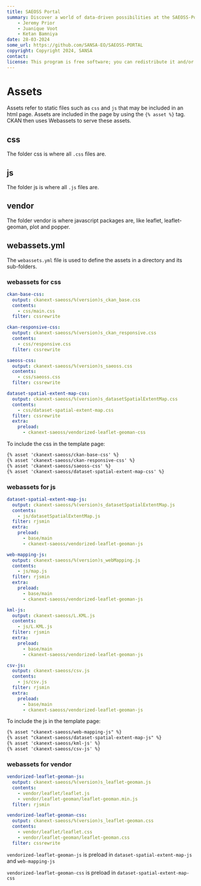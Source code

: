```yaml
---
title: SAEOSS Portal
summary: Discover a world of data-driven possibilities at the SAEOSS-Portal, where information converges to empower data sharing and decision-making.
    - Jeremy Prior
    - Juanique Voot
    - Ketan Bamniya
date: 28-03-2024
some_url: https://github.com/SANSA-EO/SAEOSS-PORTAL
copyright: Copyright 2024, SANSA
contact:
license: This program is free software; you can redistribute it and/or modify it under the terms of the GNU Affero General Public License as published by the Free Software Foundation; either version 3 of the License, or (at your option) any later version.
---
```


# Assets

Assets refer to static files such as `css` and `js` that may be included in an html page. Assets are included in the page by using the 
`{% asset %}` tag. CKAN then uses Webassets to serve these assets.

## css

The folder css is where all `.css` files are. 


## js
The folder js is where all `.js` files are.


## vendor
The folder vendor is where javascript packages are, like leaflet, leaflet-geoman, plot and popper. 


## webassets.yml

The `webassets.yml` file is used to define the assets in a directory and its sub-folders.


### webassets for css

```yaml
ckan-base-css:
  output: ckanext-saeoss/%(version)s_ckan_base.css
  contents:
    - css/main.css
  filter: cssrewrite

ckan-responsive-css:
  output: ckanext-saeoss/%(version)s_ckan_responsive.css
  contents:
    - css/responsive.css
  filter: cssrewrite

saeoss-css:
  output: ckanext-saeoss/%(version)s_saeoss.css
  contents:
    - css/saeoss.css
  filter: cssrewrite

dataset-spatial-extent-map-css:
  output: ckanext-saeoss/%(version)s_datasetSpatialExtentMap.css
  contents:
    - css/dataset-spatial-extent-map.css
  filter: cssrewrite
  extra:
    preload:
      - ckanext-saeoss/vendorized-leaflet-geoman-css
```

To include the css in the template page:

```html
{% asset 'ckanext-saeoss/ckan-base-css' %}
{% asset 'ckanext-saeoss/ckan-responsive-css' %}
{% asset 'ckanext-saeoss/saeoss-css' %}
{% asset 'ckanext-saeoss/dataset-spatial-extent-map-css' %}
```


### webassets for js

```yaml
dataset-spatial-extent-map-js:
  output: ckanext-saeoss/%(version)s_datasetSpatialExtentMap.js
  contents:
    - js/datasetSpatialExtentMap.js
  filter: rjsmin
  extra:
    preload:
      - base/main
      - ckanext-saeoss/vendorized-leaflet-geoman-js

web-mapping-js:
  output: ckanext-saeoss/%(version)s_webMapping.js
  contents:
    - js/map.js
  filter: rjsmin
  extra:
    preload:
      - base/main
      - ckanext-saeoss/vendorized-leaflet-geoman-js

kml-js:
  output: ckanext-saeoss/L.KML.js
  contents:
    - js/L.KML.js
  filter: rjsmin
  extra:
    preload:
      - base/main
      - ckanext-saeoss/vendorized-leaflet-geoman-js

csv-js:
  output: ckanext-saeoss/csv.js
  contents:
    - js/csv.js
  filter: rjsmin
  extra:
    preload:
      - base/main
      - ckanext-saeoss/vendorized-leaflet-geoman-js
```

To include the js in the template page:


```html
{% asset "ckanext-saeoss/web-mapping-js" %}
{% asset "ckanext-saeoss/dataset-spatial-extent-map-js" %}
{% asset 'ckanext-saeoss/kml-js' %}
{% asset 'ckanext-saeoss/csv-js' %}

```


### webassets for vendor


```yaml
vendorized-leaflet-geoman-js:
  output: ckanext-saeoss/%(version)s_leaflet-geoman.js
  contents:
    - vendor/leaflet/leaflet.js
    - vendor/leaflet-geoman/leaflet-geoman.min.js
  filter: rjsmin

vendorized-leaflet-geoman-css:
  output: ckanext-saeoss/%(version)s_leaflet-geoman.css
  contents:
    - vendor/leaflet/leaflet.css
    - vendor/leaflet-geoman/leaflet-geoman.css
  filter: cssrewrite
```

``vendorized-leaflet-geoman-js`` is preload in ``dataset-spatial-extent-map-js`` and ``web-mapping-js``

``vendorized-leaflet-geoman-css`` is preload in ``dataset-spatial-extent-map-css``